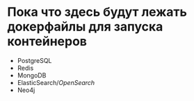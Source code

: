 # Пока что здесь будут лежать докерфайлы для запуска контейнеров
+ PostgreSQL
+ Redis
+ MongoDB
+ ElasticSearch/*OpenSearch*
+ Neo4j